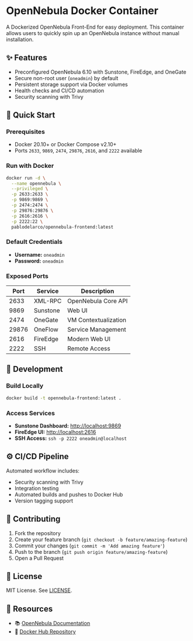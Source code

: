 # OpenNebula Docker Container

A Dockerized OpenNebula Front-End for easy deployment. This container allows users to quickly spin up an OpenNebula instance without manual installation.

## ✨ Features
- Preconfigured OpenNebula 6.10 with Sunstone, FireEdge, and OneGate
- Secure non-root user (`oneadmin`) by default
- Persistent storage support via Docker volumes
- Health checks and CI/CD automation
- Security scanning with Trivy

## 🚀 Quick Start

### Prerequisites
- Docker 20.10+ or Docker Compose v2.10+
- Ports `2633`, `9869`, `2474`, `29876`, `2616`, and `2222` available

### Run with Docker

```bash
docker run -d \
  --name opennebula \
  --privileged \
  -p 2633:2633 \
  -p 9869:9869 \
  -p 2474:2474 \
  -p 29876:29876 \
  -p 2616:2616 \
  -p 2222:22 \
  pablodelarco/opennebula-frontend:latest
```

### Default Credentials
- **Username:** `oneadmin`
- **Password:** `oneadmin`

### Exposed Ports

| Port   | Service    | Description           |
|--------|------------|-----------------------|
| 2633   | XML-RPC   | OpenNebula Core API   |
| 9869   | Sunstone  | Web UI                 |
| 2474   | OneGate   | VM Contextualization   |
| 29876  | OneFlow   | Service Management     |
| 2616   | FireEdge  | Modern Web UI          |
| 2222   | SSH       | Remote Access          |

## 🔧 Development

### Build Locally

```bash
docker build -t opennebula-frontend:latest .
```

### Access Services
- **Sunstone Dashboard:** [http://localhost:9869](http://localhost:9869)
- **FireEdge UI:** [http://localhost:2616](http://localhost:2616)
- **SSH Access:** `ssh -p 2222 oneadmin@localhost`

## ⚙️ CI/CD Pipeline
Automated workflow includes:
- Security scanning with Trivy
- Integration testing
- Automated builds and pushes to Docker Hub
- Version tagging support

## 🤝 Contributing
1. Fork the repository
2. Create your feature branch (`git checkout -b feature/amazing-feature`)
3. Commit your changes (`git commit -m 'Add amazing feature'`)
4. Push to the branch (`git push origin feature/amazing-feature`)
5. Open a Pull Request

## 🐜 License
MIT License. See [LICENSE](LICENSE).

## 🔗 Resources
- 📚 [OpenNebula Documentation](https://docs.opennebula.io)
- 🐳 [Docker Hub Repository](https://hub.docker.com/r/pablodelarco/opennebula-frontend)
